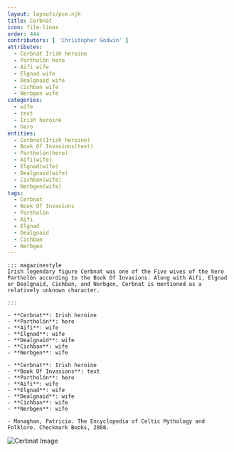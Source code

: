 ```yaml
---
layout: layouts/pce.njk
title: Cerbnat
icon: file-lines
order: 444
contributors: [ 'Christopher Godwin' ]
attributes:
  - Cerbnat Irish heroine
  - Partholón hero
  - Aifi wife
  - Elgnad wife
  - Dealgnaid wife
  - Cichban wife
  - Nerbgen wife
categories:
  - wife
  - text
  - Irish heroine
  - hero
entities:
  - Cerbnat(Irish heroine)
  - Book Of Invasions(text)
  - Partholón(hero)
  - Aifi(wife)
  - Elgnad(wife)
  - Dealgnaid(wife)
  - Cichban(wife)
  - Nerbgen(wife)
tags:
  - Cerbnat
  - Book Of Invasions
  - Partholón
  - Aifi
  - Elgnad
  - Dealgnaid
  - Cichban
  - Nerbgen
---
```

``` tab [group1:Info]
::: magazinestyle
Irish legendary figure Cerbnat was one of the Five wives of the hero Partholón according to the Book Of Invasions. Along with Aifi, Elgnad or Dealgnaid, Cichban, and Nerbgen, Cerbnat is mentioned as a relatively unknown character.

:::
```
``` tab [group1:Attributes]
- **Cerbnat**: Irish heroine
- **Partholón**: hero
- **Aifi**: wife
- **Elgnad**: wife
- **Dealgnaid**: wife
- **Cichban**: wife
- **Nerbgen**: wife
```
``` tab [group1:Entities]
- **Cerbnat**: Irish heroine
- **Book Of Invasions**: text
- **Partholón**: hero
- **Aifi**: wife
- **Elgnad**: wife
- **Dealgnaid**: wife
- **Cichban**: wife
- **Nerbgen**: wife
```
``` tab [group1:Sources]
- Monaghan, Patricia. The Encyclopedia of Celtic Mythology and Folklore. Checkmark Books, 2008.
```
![Cerbnat Image]([None])
